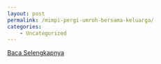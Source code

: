 ```yaml
---
layout: post
permalink: /mimpi-pergi-umroh-bersama-keluarga/
categories:
    - Uncategorized
---
```


[Baca Selengkapnya](/07)